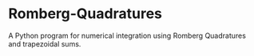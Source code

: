 # Romberg-Quadratures
A Python program for numerical integration using Romberg Quadratures and trapezoidal sums.
